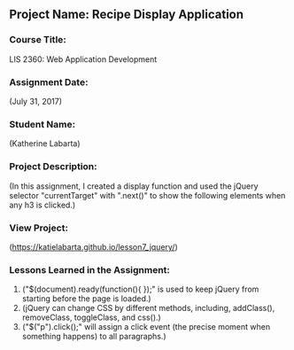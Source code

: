 ## Project Name:  Recipe Display Application

### Course Title:
LIS 2360:  Web Application Development

### Assignment Date:  
(July 31, 2017)

### Student Name:  
(Katherine Labarta)

### Project Description:
(In this assignment, I created a display function and used the jQuery selector "currentTarget" with ".next()" to show the following elements when any h3 is clicked.)

### View Project:
(https://katielabarta.github.io/lesson7_jquery/)

### Lessons Learned in the Assignment:
1. ("$(document).ready(function(){ });" is used to keep jQuery from starting before the page is loaded.)
2. (jQuery can change CSS by different methods, including, addClass(), removeClass, toggleClass, and css().)
3. ("$("p").click();" will assign a click event (the precise moment when something happens) to all paragraphs.)

